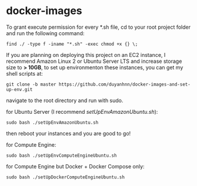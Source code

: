 # docker-images
To grant execute permission for every *.sh file, cd to your root project folder and run the following command:

```
find ./ -type f -iname "*.sh" -exec chmod +x {} \;
```
If you are planning on deploying this project on an EC2 instance, 
I recommend Amazon Linux 2 or Ubuntu Server LTS and increase storage size to **> 10GB**, 
to set up environmenton these instances, you can get my shell scripts at:
```
git clone -b master https://github.com/duyanhnn/docker-images-and-set-up-env.git
```
navigate to the root directory and run with sudo.

for Ubuntu Server (I recommend _setUpEnvAmazonUbuntu.sh_):
```
sudo bash ./setUpEnvAmazonUbuntu.sh
```
then reboot your instances and you are good to go!

for Compute Engine:
```
sudo bash ./setUpEnvComputeEngineUbuntu.sh
```
for Compute Engine but Docker + Docker Compose only:
```
sudo bash ./setUpDockerComputeEngineUbuntu.sh
```